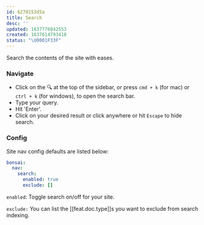 ```yaml
---
id: 6278153d5a
title: Search
desc: ''
updated: 1637776042553
created: 1637614793418
status: "\U0001F33F"
---
```


Search the contents of the site with eases.

### Navigate

- Click on the 🔍 at the top of the sidebar, or press `cmd + k` (for mac) or `ctrl + k` (for windows), to open the search bar. 
- Type your query. 
- Hit 'Enter'. 
- Click on your desired result or click anywhere or hit `Escape` to hide search.

### Config

Site nav config defaults are listed below:

```yaml
bonsai:
  nav:
    search: 
      enabled: true
      exclude: []
```

`enabled`: Toggle search on/off for your site.

`exclude:` You can list the [[feat.doc.type]]s you want to exclude from search indexing.
